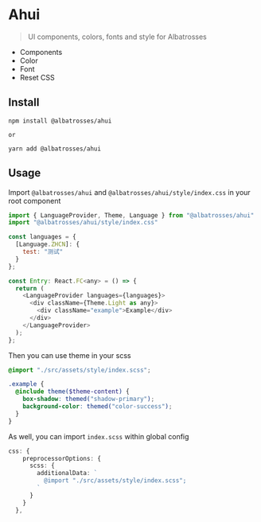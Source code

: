 # Ahui

> UI components, colors, fonts and style for Albatrosses

- Components
- Color
- Font
- Reset CSS

## Install

```
npm install @albatrosses/ahui

or

yarn add @albatrosses/ahui
```

## Usage
Import `@albatrosses/ahui` and `@albatrosses/ahui/style/index.css` in your root component

```js
import { LanguageProvider, Theme, Language } from "@albatrosses/ahui"
import "@albatrosses/ahui/style/index.css"

const languages = {
  [Language.ZHCN]: {
    test: "测试"
  }
};

const Entry: React.FC<any> = () => {
  return (
    <LanguageProvider languages={languages}>
      <div className={Theme.Light as any}>
        <div className="example">Example</div>
      </div>
    </LanguageProvider>
  );
};
```

Then you can use theme in your scss

```scss
@import "./src/assets/style/index.scss";

.example {
  @include theme($theme-content) {
    box-shadow: themed("shadow-primary");
    background-color: themed("color-success");
  }
}
```

As well, you can import `index.scss` within global config

```typescript
css: {
    preprocessorOptions: {
      scss: {
        additionalData: `
          @import "./src/assets/style/index.scss";
        `
      }
    }
  },
```

